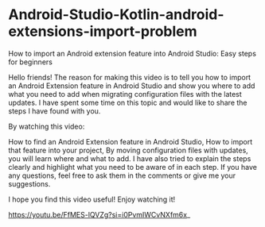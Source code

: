 # Android-Studio-Kotlin-android-extensions-import-problem
How to import an Android extension feature into Android Studio: Easy steps for beginners

Hello friends! The reason for making this video is to tell you how to import an Android Extension feature in Android Studio and show you where to add what you need to add when migrating configuration files with the latest updates. I have spent some time on this topic and would like to share the steps I have found with you.

By watching this video:

How to find an Android Extension feature in Android Studio,
How to import that feature into your project,
By moving configuration files with updates, you will learn where and what to add.
I have also tried to explain the steps clearly and highlight what you need to be aware of in each step. If you have any questions, feel free to ask them in the comments or give me your suggestions.

I hope you find this video useful! Enjoy watching it!

https://youtu.be/FfMES-lQVZg?si=i0PvmIWCvNXfm6x_

